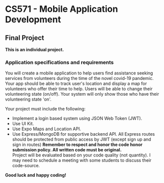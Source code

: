 # CS571 - Mobile Application Development
## Final Project 
**This is an individual project.**
### Application specifications and requirements
You will create a mobile application to help users find assistance seeking services from volunteers during the time of the novel covid-19 pandemic.  
Your app should be able to track user's location and display a map for volunteers who offer their time to help. Users will be able to change their volunteering state (on/off). Your system will only show those who have their volunteering state 'on'.  
  
Your project must include the following:
* Implement a login based system using JSON Web Token (JWT).
* Use UI Kit.
* Use Expo Maps and Location API.
* Use Express/MongoDB for supportive backend API. All Express routes should be protected from public access by JWT (except sign up and sign in routes)
**Remember to respect and honor the code honor submission policy. All written code must be original.**  
Project will be evaluated based on your code quality (not quantity). I may need to schedule a meeting with some students to discuss their code-source.  
  
**Good luck and happy coding!**
